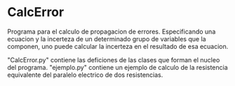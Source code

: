 # CalcError

Programa para el calculo de propagacion de errores.
Especificando una ecuacion y la incerteza de un determinado grupo de variables que la componen, uno puede calcular la incerteza en el resultado de esa ecuacion.

"CalcError.py" contiene las deficiones de las clases que forman el nucleo del programa.
"ejemplo.py" contiene un ejemplo de calculo de la resistencia equivalente del paralelo electrico de dos resistencias.
